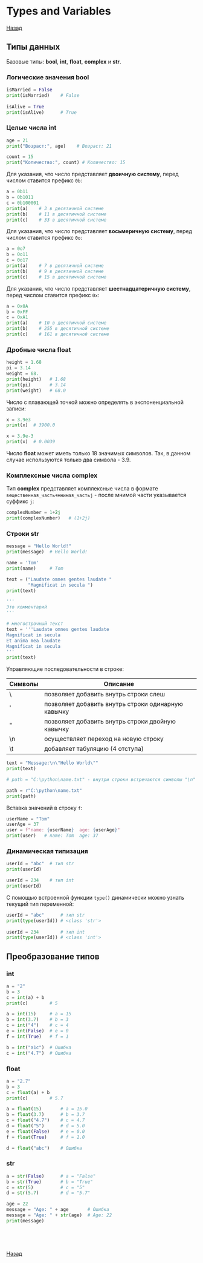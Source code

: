 # Types and Variables

[Назад][back]

## Типы данных

Базовые типы: **bool**, **int**, **float**, **complex** и **str**.

### Логические значения bool

```python
isMarried = False
print(isMarried)    # False
 
isAlive = True
print(isAlive)      # True
```

### Целые числа int

```python
age = 21
print("Возраст:", age)    # Возраст: 21

count = 15
print("Количество:", count) # Количество: 15
```

Для указания, что число представляет **двоичную систему**, перед числом ставится префикс `0b`:

```python
a = 0b11
b = 0b1011
c = 0b100001
print(a)    # 3 в десятичной системе
print(b)    # 11 в десятичной системе
print(c)    # 33 в десятичной системе
```

Для указания, что число представляет **восьмеричную систему**, перед числом ставится префикс `0o`:

```python
a = 0o7
b = 0o11
c = 0o17
print(a)    # 7 в десятичной системе
print(b)    # 9 в десятичной системе
print(c)    # 15 в десятичной системе
```

Для указания, что число представляет **шестнадцатеричную систему**, перед числом ставится префикс `0x`:

```python
a = 0x0A
b = 0xFF
c = 0xA1
print(a)    # 10 в десятичной системе
print(b)    # 255 в десятичной системе
print(c)    # 161 в десятичной системе
```

### Дробные числа float

```python
height = 1.68
pi = 3.14
weight = 68.
print(height)   # 1.68
print(pi)       # 3.14
print(weight)   # 68.0
```

Число с плавающей точкой можно определять в экспоненциальной записи:

```python
x = 3.9e3
print(x)  # 3900.0

x = 3.9e-3
print(x)  # 0.0039
```

Число **float** может иметь только 18 значимых символов.
Так, в данном случае используются только два символа - 3.9.

### Комплексные числа complex

Тип **complex** представляет комплексные числа в формате `вещественная_часть+мнимая_частьj` - после мнимой части
указывается суффикс `j`:

```python
complexNumber = 1+2j
print(complexNumber)   # (1+2j)
```

### Строки str

```python
message = "Hello World!"
print(message)  # Hello World!

name = 'Tom'
print(name)     # Tom

text = ("Laudate omnes gentes laudate "
        "Magnificat in secula ")
print(text)
```

```python
'''
Это комментарий
'''

# многострочный текст
text = '''Laudate omnes gentes laudate
Magnificat in secula
Et anima mea laudate
Magnificat in secula 
'''
print(text)
```

Управляющие последовательности в строке:

| Символы | Описание                                           |
|---------|----------------------------------------------------|
| \       | позволяет добавить внутрь строки слеш              |
| \'      | позволяет добавить внутрь строки одинарную кавычку |
| \"      | позволяет добавить внутрь строки двойную кавычку   |
| \n      | осуществляет переход на новую строку               |
| \t      | добавляет табуляцию (4 отступа)                    |

```python
text = "Message:\n\"Hello World\""
print(text)
```

```python
# path = "C:\python\name.txt" - внутри строки встречаются символы "\n" переход на новую строку

path = r"C:\python\name.txt"
print(path)
```

Вставка значений в строку `f`:

```python
userName = "Tom"
userAge = 37
user = f"name: {userName}  age: {userAge}"
print(user)   # name: Tom  age: 37
```

### Динамическая типизация

```python
userId = "abc"  # тип str
print(userId)

userId = 234    # тип int
print(userId)
```

С помощью встроенной функции `type()` динамически можно узнать текущий тип переменной:

```python
userId = "abc"      # тип str
print(type(userId)) # <class 'str'>
 
userId = 234        # тип int
print(type(userId)) # <class 'int'>
```

## Преобразование типов

### int

```python
a = "2"
b = 3
c = int(a) + b
print(c)        # 5
```

```python
a = int(15)     # a = 15
b = int(3.7)    # b = 3
c = int("4")    # c = 4
e = int(False)  # e = 0
f = int(True)   # f = 1
```

```python
b = int("a1c")  # Ошибка
c = int("4.7")  # Ошибка
```

### float

```python
a = "2.7"
b = 3
c = float(a) + b
print(c)        # 5.7
```

```python
a = float(15)       # a = 15.0
b = float(3.7)      # b = 3.7
c = float("4.7")    # c = 4.7
d = float("5")      # d = 5.0
e = float(False)    # e = 0.0
f = float(True)     # f = 1.0
```

```python
d = float("abc")    # Ошибка
```

### str

```python
a = str(False)      # a = "False"
b = str(True)       # b = "True"
c = str(5)          # c = "5"
d = str(5.7)        # d = "5.7"
```

```python
age = 22
message = "Age: " + age       # Ошибка
message = "Age: " + str(age)  # Age: 22
print(message)
```

```python

```

```python

```

```python

```

```python

```

[Назад][back]

[back]: <.> "Назад к оглавлению"